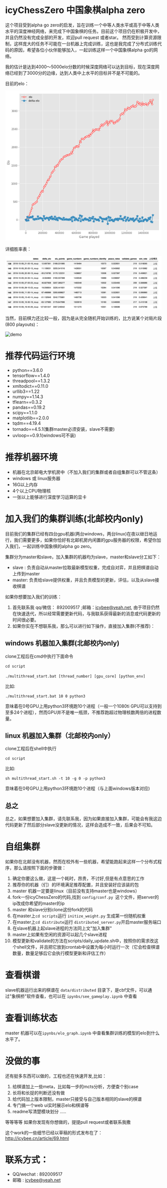 # icyChessZero 中国象棋alpha zero 

这个项目受到alpha go zero的启发，旨在训练一个中等人类水平或高于中等人类水平的深度神经网络，来完成下中国象棋的任务。目前这个项目仍在积极开发中，并且仍然没有完成全部的开发，欢迎pull request 或者star。 然而受到计算资源限制，这样庞大的任务不可能在一台机器上完成训练，这也是我完成了分布式训练代码的原因，希望各位小伙伴能够加入，一起训练这样一个中国象棋alpha go的网络。

我的估计是达到4000～5000elo分数的时候深度网络可以达到目标，现在深度网络已经到了3000分的边缘，达到人类中上水平的目标并不是不可能的。

目前的elo：

![elo](imgs/elos.png)

详细胜率表：

![table](imgs/table.png)

当然，目前棋力还比较一般，因为是从完全随机开始训练的，比方说某个对局片段(800 playouts)：

![demo](imgs/demo.gif)

# 推荐代码运行环境
* python==3.6.0
* tensorflow==1.4.0
* threadpool==1.3.2
* xmltodict==0.11.0
* urllib3==1.22
* numpy==1.14.3
* tflearn==0.3.2
* pandas==0.19.2
* scipy==1.1.0
* matplotlib==2.0.0
* tqdm==4.19.4
* tornado==4.5.1(集群master必须安装，slave不需要)
* uvloop==0.9.1(windows可不装)

# 推荐机器环境
* 机器在北京邮电大学机房中（不加入我们的集群或者自组集群可以不管这条）
* windows 或 linux服务器
* 16G以上内存
* 4个以上CPU物理核
* 一张以上能够进行深度学习运算的显卡

# 加入我们的集群训练(北邮校内only)
目前我们的集群已经有四台gpu机器(两台windows，两台linux)在夜以继日地运行，我们需要更多，如果你恰好有北邮机房内闲置的gpu服务器的权限，希望你加入我们，一起训练中国象棋的alpha go zero。

集群分为master和slave，加入集群的机器均为slave，master和slave分工如下：
* slave : 负责自动从master拉取最新模型权重，完成自对弈，并且把棋谱自动上传到master
* master: 负责给slave提供权重，并且负责模型的更新，评估，以及从slave接收棋谱

如果你想要加入我们的训练：

1. 首先联系我 qq/微信： 892009517  ;邮箱：icybee@yeah.net, 由于项目仍然在快速迭代，所以经常需要更新代码，与我联系获得最新的消息或代码更新的时间很必要。
2. 如果你实在不想联系我，那么可以进行如下操作，直接加入集群(不推荐)：

## windows 机器加入集群(北邮校内only)

clone工程后在cmd中执行下面命令

```
cd script

./multithread_start.bat [thread_number] [gpu_core] [python_env]
```

比如:

```
./multithread_start.bat 10 0 python3
```

意味着在0号GPU上用python3环境跑10个进程（一般一个1080ti GPU可以支持到至多24个进程），然而GPU并不是唯一瓶颈，不推荐跑超过物理核数两倍的进程数量。

## linux 机器加入集群（北邮校内only）

clone工程后在shell中执行

```
cd script

```
比如:

```
sh multithread_start.sh -t 10 -g 0 -p python3 
```

意味着在0号GPU上用python3环境跑10个进程（与上面windows版本对应)

## 总之
总之，如果想要加入集群，请先联系我，因为如果直接加入集群，可能会有我这边代码更新了然后部分slave没更新的情况，这样会造成不一致，后果会不可知。



# 自组集群
如果你在北邮没有机器，然而在校外有一些机器，希望能跑起来这样一个分布式程序，那么请按照下面的步骤做：

1. 确定你要这么做，这是一个耗时，昂贵，不讨好,但是有点意思的工作
2. 推荐你的机器（们）的环境满足推荐配置，并且安装好应该装的包
3. master 机器一定要是linux（目前没有支持master也是windows）
4. fork一份icyChessZero的代码,找到 ``` config/conf.py  ```这个文件，把server的ip改成你希望的master的ip
5. master 和slave分别clone这份fork的代码
6. 在master上```cd scripts```运行 ``` initize_weight.py ``` 生成第一份随机权重
7. 在master上```cd distribute```运行 ```distributed_server.py```开启master服务端口
8. 在slave机器上起slave进程的方法同上文"加入集群"
9. master上如果有空闲的资源可以起几个slave进程
10. 模型更新和validate的方法在scripts/daily_update.sh中，按照你的需求改这个shell文件，并且把它放到crontab中设置为每小时运行一次（它会检查棋谱数量，数量足够后它会执行模型更新和评估工作）

# 查看棋谱
slave机器运行出来的棋谱在 ```data/distributed``` 目录下，是cbf文件，可以通过"象棋桥"软件查看，也可以在 ``` ipynbs/see_gameplay.ipynb ``` 中查看

# 查看训练状态
master 机器可以在```ipynbs/elo_graph.ipynb``` 中查看集群训练的模型的elo到什么水平了。


# 没做的事
还有挺多东西可以做的，工程也还在快速开发,比如：
1. 给棋谱加上一些meta，比如每一步的mcts分析，方便查个别case
2. 长将和长捉的判断还没有做
3. 给代码加上版本限制，master只接受与自己版本相同的slave的棋谱
4. 专门搞一个web ui实时展示elo和棋谱等
5. readme写清楚模块划分
.....

等等等等
如果你发现有你想做的，提提pull request或者联系我撒

这个work的一些细节已经以草稿的形式发布在了： http://icybee.cn/article/69.html

# 联系方式：
* QQ/wechat : 892009517
* 邮箱 : icybee@yeah.net 
